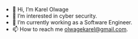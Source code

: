 - 👋 Hi, I’m Karel Olwage
- 👀 I’m interested in cyber security.
- 🌱 I’m currently working as a Software Engineer.
- 📫 How to reach me olwagekarel@gmail.com.

<!---
Klairgo/Klairgo is a ✨ special ✨ repository because its `README.md` (this file) appears on your GitHub profile.
You can click the Preview link to take a look at your changes.
--->
